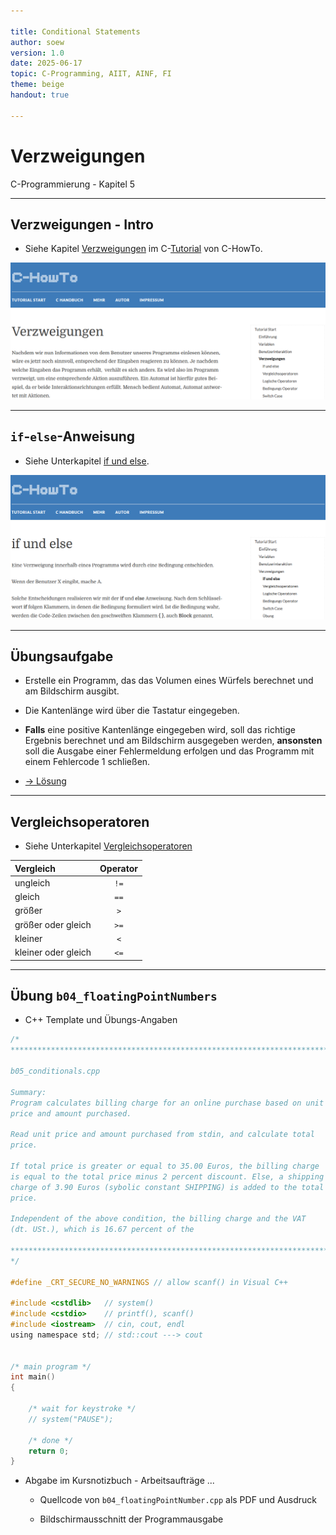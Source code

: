 ```yaml
---

title: Conditional Statements
author: soew
version: 1.0
date: 2025-06-17
topic: C-Programming, AIIT, AINF, FI
theme: beige
handout: true

---
```


# Verzweigungen

C-Programmierung - Kapitel 5

---

## Verzweigungen - Intro

- Siehe Kapitel [Verzweigungen](https://www.c-howto.de/tutorial/verzweigungen/) im C-[Tutorial](https://www.c-howto.de/tutorial) von C-HowTo.

![image](./_img/05-conditionals.png)

---

## `if`-`else`-Anweisung

- Siehe Unterkapitel [if und else](https://www.c-howto.de/tutorial/verzweigungen/if-und-else/).

![image](./_img/05-if-else-statement.png)

---

## Übungsaufgabe

- Erstelle ein Programm, das das Volumen eines Würfels berechnet und am Bildschirm ausgibt.

- Die Kantenlänge wird über die Tastatur eingegeben.

- **Falls** eine positive Kantenlänge eingegeben wird, soll das richtige Ergebnis berechnet und am Bildschirm ausgegeben werden, **ansonsten** soll die Ausgabe einer Fehlermeldung erfolgen und das Programm mit einem Fehlercode 1 schließen.

- [&rarr; Lösung](./c05_if-else-xrcs.md)

---

## Vergleichsoperatoren

- Siehe Unterkapitel [Vergleichsoperatoren](http://www.c-howto.de/tutorial/verzweigungen/vergleichsoperatoren/)

| Vergleich           | Operator |
| :------------------ | :------: |
| ungleich	          | `!=`     |
|    gleich           | `==`     |
| größer	          | `>`      |
| größer oder gleich  | `>=`     |
| kleiner             | `<`      |
| kleiner oder gleich | `<=`     |

---

## Übung `b04_floatingPointNumbers`

- C++ Template und Übungs-Angaben

```c
/*
************************************************************************
   
b05_conditionals.cpp

Summary:
Program calculates billing charge for an online purchase based on unit
price and amount purchased.

Read unit price and amount purchased from stdin, and calculate total
price.

If total price is greater or equal to 35.00 Euros, the billing charge
is equal to the total price minus 2 percent discount. Else, a shipping
charge of 3.90 Euros (sybolic constant SHIPPING) is added to the total
price.

Independent of the above condition, the billing charge and the VAT
(dt. USt.), which is 16.67 percent of the 

************************************************************************
*/

#define _CRT_SECURE_NO_WARNINGS // allow scanf() in Visual C++

#include <cstdlib>   // system()
#include <cstdio>    // printf(), scanf()
#include <iostream>  // cin, cout, endl
using namespace std; // std::cout ---> cout


/* main program */
int main()
{
    
    /* wait for keystroke */
    // system("PAUSE");
    
    /* done */
    return 0;
}
```


- Abgabe im Kursnotizbuch - Arbeitsaufträge ...

  - Quellcode von `b04_floatingPointNumber.cpp` als PDF und Ausdruck

  - Bildschirmausschnitt der Programmausgabe








